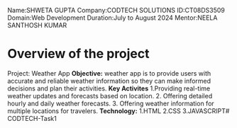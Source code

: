 Name:SHWETA GUPTA
Company:CODTECH SOLUTIONS
ID:CT08DS3509
Domain:Web Development
Duration:July to August 2024
Mentor:NEELA SANTHOSH KUMAR
# Overview of the project
Project: Weather App
**Objective:**
weather app is to provide users with accurate and reliable weather information so they can make informed decisions and plan their activities. 
**Key Activites**
 1.Providing real-time weather updates and forecasts based on location.
2. Offering detailed hourly and daily weather forecasts.
3. Offering weather information for multiple locations for travelers.
**Technology:**
1.HTML
2.CSS
3.JAVASCRIPT# CODTECH-Task1
